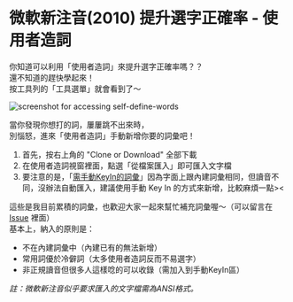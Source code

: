 # 微軟新注音(2010) 提升選字正確率 - 使用者造詞

你知道可以利用「使用者造詞」來提升選字正確率嗎？？<br>
還不知道的趕快學起來！<br>
按工具列的「工具選單」就會看到了～
  
![screenshot for accessing self-define-words](https://pic.pimg.tw/davidhu0903ex3/1462811409-121240557.png)

當你發現你想打的詞，屢屢跳不出來時，<br>
別惱怒，進來「使用者造詞」手動新增你要的詞彙吧！

1. 首先，按右上角的 "Clone or Download" 全部下載
2. 在使用者造詞視窗裡面，點選「從檔案匯入」即可匯入文字檔
3. 要注意的是，「[需手動KeyIn的詞彙](/需手動KeyIn的詞彙(讀音不同).txt)」因為字面上跟內建詞彙相同，但讀音不同，沒辦法自動匯入，建議使用手動 Key In 的方式來新增，比較麻煩一點><

這些是我目前累積的詞彙，也歡迎大家一起來幫忙補充詞彙喔～（可以留言在 [Issue](https://github.com/davidhcefx/Microsoft-IME-2010-XinZhuYing/issues) 裡面）<br>
基本上，納入的原則是：
- 不在內建詞彙中（內建已有的無法新增）
- 常用詞優於冷僻詞（太多使用者造詞反而不易選字）
- 非正規讀音但很多人這樣唸的可以收錄（需加入到手動KeyIn區）

_註：微軟新注音似乎要求匯入的文字檔需為ANSI格式。_
